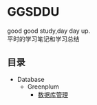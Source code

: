 # GGSDDU
good good study,day day up.<br>
平时的学习笔记和学习总结
## 目录
- Database
  - Greenplum
    - [数据库管理](Database/Greenplum/managing.md)
